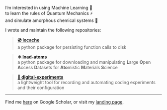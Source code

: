 I’m interested in using Machine Learning 🤖 \
to learn the rules of Quantum Mechanics ⚡️ \
and simulate amorphous chemical systems 🧪


I wrote and maintain the following repositories:

> **[💿 locache](https://github.com/jla-gardner/local-cache)**\
> a python package for persisting function calls to disk

> **[⚛️ load-atoms](https://jla-gardner.github.io/load-atoms/)**\
> a python package for downloading and manipulating **L**arge **O**pen **A**ccess **D**atasets for **Ato**mistic **M**aterials **S**cience

> **[🔬 digital-experiments](https://jla-gardner.github.io/digital-experiments/)**\
> a lightweight tool for recording and automating coding experiments and their configuration

---

Find me [here](https://scholar.google.com/citations?user=797Gg3sAAAAJ&hl=en) on Google Scholar, or visit my [landing page](https://jla-gardner.github.io).

<!---
jla-gardner/jla-gardner is a ✨ special ✨ repository because its `README.md` (this file) appears on your GitHub profile.
You can click the Preview link to take a look at your changes.
--->
